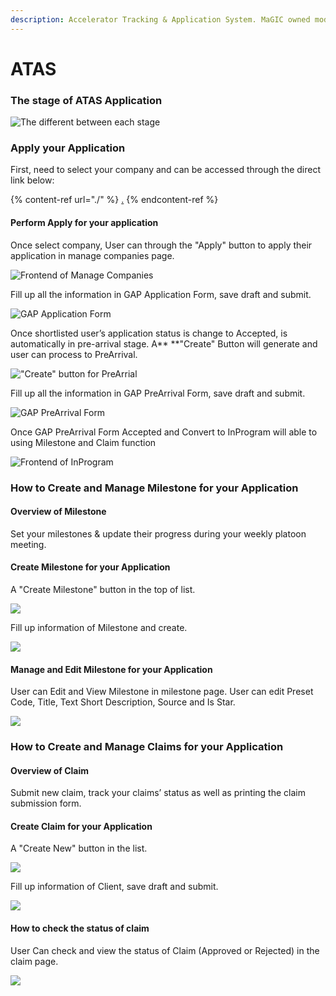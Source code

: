 ```yaml
---
description: Accelerator Tracking & Application System. MaGIC owned module.
---
```


# ATAS

### The stage of ATAS Application

![The different between each stage](<../../.gitbook/assets/01 (1).jpg>)

### Apply your Application

First, need to select your company and can be accessed through the direct link below:

{% content-ref url="./" %}
[.](./)
{% endcontent-ref %}

#### Perform Apply for your application

Once select company, User can through the "Apply" button to apply their application in manage companies page.

![Frontend of Manage Companies](../../.gitbook/assets/01.jpg)

Fill up all the information in GAP Application Form, save draft and submit.

![GAP Application Form](../../.gitbook/assets/02.jpg)

Once shortlisted user’s application status is change to Accepted, is automatically in pre-arrival stage. A** **"Create" Button will generate and user can process to PreArrival.

!["Create" button for PreArrial](../../.gitbook/assets/03.jpg)

Fill up all the information in GAP PreArrival Form, save draft and submit.

![GAP PreArrival Form](../../.gitbook/assets/04.jpg)

Once GAP PreArrival Form Accepted and Convert to InProgram will able to using Milestone and Claim function

![Frontend of InProgram](../../.gitbook/assets/05.jpg)

### How to Create and Manage Milestone for your Application

#### Overview of Milestone

Set your milestones & update their progress during your weekly platoon meeting.

#### Create Milestone for your Application

A "Create Milestone" button in the top of list.

![](../../.gitbook/assets/0.jpg)

Fill up information of Milestone and create.

![](../../.gitbook/assets/06.jpg)

#### Manage and Edit Milestone for your Application

User can Edit and View Milestone in milestone page. User can edit Preset Code, Title, Text Short Description, Source and Is Star.

![](../../.gitbook/assets/07.jpg)

###

### How to Create and Manage Claims for your Application

#### Overview of Claim

Submit new claim, track your claims’ status as well as printing the claim submission form.

#### Create Claim for your Application

A "Create New" button in the list.

![](../../.gitbook/assets/08.jpg)

Fill up information of Client, save draft and submit.

![](../../.gitbook/assets/09.jpg)

#### How to check the status of claim

User Can check and view the status of Claim (Approved or Rejected) in the claim page.

![](../../.gitbook/assets/10.jpg)
